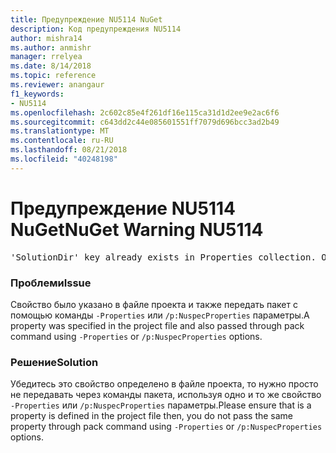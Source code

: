 ```yaml
---
title: Предупреждение NU5114 NuGet
description: Код предупреждения NU5114
author: mishra14
ms.author: anmishr
manager: rrelyea
ms.date: 8/14/2018
ms.topic: reference
ms.reviewer: anangaur
f1_keywords:
- NU5114
ms.openlocfilehash: 2c602c85e4f261df16e115ca31d1d2ee9e2ac6f6
ms.sourcegitcommit: c643dd2c44e085601551ff7079d696bcc3ad2b49
ms.translationtype: MT
ms.contentlocale: ru-RU
ms.lasthandoff: 08/21/2018
ms.locfileid: "40248198"
---
```

# <a name="nuget-warning-nu5114"></a><span data-ttu-id="7b4c6-103">Предупреждение NU5114 NuGet</span><span class="sxs-lookup"><span data-stu-id="7b4c6-103">NuGet Warning NU5114</span></span>
<pre>'SolutionDir' key already exists in Properties collection. Overriding value.</pre>

### <a name="issue"></a><span data-ttu-id="7b4c6-104">Проблеми</span><span class="sxs-lookup"><span data-stu-id="7b4c6-104">Issue</span></span>

<span data-ttu-id="7b4c6-105">Свойство было указано в файле проекта и также передать пакет с помощью команды `-Properties` или `/p:NuspecProperties` параметры.</span><span class="sxs-lookup"><span data-stu-id="7b4c6-105">A property was specified in the project file and also passed through pack command using `-Properties` or `/p:NuspecProperties` options.</span></span> 


### <a name="solution"></a><span data-ttu-id="7b4c6-106">Решение</span><span class="sxs-lookup"><span data-stu-id="7b4c6-106">Solution</span></span>

<span data-ttu-id="7b4c6-107">Убедитесь это свойство определено в файле проекта, то нужно просто не передавать через команды пакета, используя одно и то же свойство `-Properties` или `/p:NuspecProperties` параметры.</span><span class="sxs-lookup"><span data-stu-id="7b4c6-107">Please ensure that is a property is defined in the project file then, you do not pass the same property through pack command using `-Properties` or `/p:NuspecProperties` options.</span></span> 

